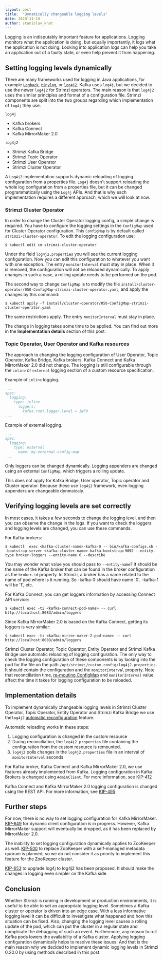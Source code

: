 ```yaml
---
layout: post
title:  "Dynamically changeable logging levels"
date: 2020-11-10
author: stanislav_knot
---
```


Logging is an indisputably important feature for applications.
Logging monitors what the application is doing, but equally importantly, it logs what the application is not doing. 
Looking into application logs can help you take an application out of a faulty state, or even help prevent it from happening.

<!--more-->


## Setting logging levels dynamically

There are many frameworks used for logging in Java applications, for example [`Logback`](http://logback.qos.ch/), [`tinylog`](https://tinylog.org/v2/), or [`log4j2`](http://logging.apache.org/log4j/2.x/index.html).
Kafka uses `log4j`, but we decided to use the newer `log4j2` for Strimzi operators.
The main reason is that `log4j2` uses the similar principles and format of a configuration file.
Strimzi components are split into the two groups regarding which implementation of `log4j` they use.

`log4j`
- Kafka brokers
- Kafka Connect
- Kafka MirrorMaker 2.0

`log4j2`
- Strimzi Kafka Bridge
- Strimzi Topic Operator
- Strimzi User Operator
- Strimzi Cluster Operator

A `Log4j2` implementation supports dynamic reloading of logging configuration from a properties file.
`Log4j` doesn't support reloading the whole log configuration from a properties file, but it can be changed programmatically using the `Log4j` APIs.
And that is why each implementation requires a different approach, which we will look at now.

### Strimzi Cluster Operator

In order to change the Cluster Operator logging config, a simple change is required.
You have to configure the logging settings in the `ConfigMap` used for Cluster Operator configuration.
This `ConfigMap` is by default called `strimzi-cluster-operator`.
To edit the logging configuration use:
```
$ kubectl edit cm strimzi-cluster-operator
```

Under the field `log4j2.properties` you will see the current logging configuration.
Now you can edit this configuration to whatever you want with one exception.
The entry `monitorInterval` must stay in place.
When it is removed, the configuration will not be reloaded dynamically.
To apply changes in such a case, a rolling update needs to be performed on the pod. 

The second way to change `ConfigMap` is to modify the file `install/cluster-operator/050-ConfigMap-strimzi-cluster-operator.yaml`, and apply the changes by this command:

```
$ kubectl apply -f install/cluster-operator/050-ConfigMap-strimzi-cluster-operator.yaml
```

The same restrictions apply.
The entry `monitorInterval` must stay in place.

The change in logging takes some time to be applied. 
You can find out more in the **Implementation details** section of this post.

### Topic Operator, User Operator and Kafka resources

The approach to changing the logging configuration of User Operator, Topic Operator, Kafka Bridge, Kafka brokers, Kafka Connect and Kafka MirrorMaker 2.0 did not change.
The logging is still configurable through the `inline` or `external` logging section of a custom resource specification.

Example of `inline` logging.
```yaml
...
spec:
  logging:
    type: inline
      loggers:
        kafka.root.logger.level = INFO
...
```

Example of external logging.
```yaml
...
spec:
  logging:
    type: external
      name: my-external-config-map
...
```

Only loggers can be changed dynamically.
Logging appenders are changed using an external `ConfigMap`, which triggers a rolling update.

This does not apply for Kafka Bridge, User operator, Topic operator and Cluster operator.
Because these use `log4j2` framework, even logging appenders are changeable dynmaicaly.


## Verifying logging levels are set correctly

In most cases, it takes a few seconds to change the logging level, and then you can observe the change in the logs.
If you want to check the loggers and logging levels are changed, you can use these commands.

For Kafka brokers:

```
$ kubectl  exec <kafka-cluster-name>-kafka-0 -- bin/kafka-configs.sh --bootstrap-server <kafka-cluster-name>-kafka-bootstrap:9092 --entity-type broker-loggers --entity-name 0 --describe
```

You may wonder what value you should pass to `--entity-name`?
It should be the name of the Kafka broker that can be found in the broker configuration as the `broker.id` property.
In Strimzi, a broker has a name related to the name of pod where is it running.
So <kafka-cluster-name>-kafka-0 should have name '0', <kafka-cluster-name>-kafka-1 will be '1', etc.


For Kafka Connect, you can get loggers information by accessing Connect API service:

```
$ kubectl exec -ti <kafka-connect-pod-name> -- curl http://localhost:8083/admin/loggers
```

Since Kafka MirrorMaker 2.0 is based on the Kafka Connect, getting its loggers is very similar:
```
$ kubectl exec -ti <kafka-mirror-maker-2-pod-name> -- curl http://localhost:8083/admin/loggers
```

Strimzi Cluster Operator, Topic Operator, Entity Operator and Strimzi Kafka Bridge use automatic reloading of logging configuration.
The only way to check the logging configuration of these components is by looking into the pod for the file on the path `/opt/strimzi/custom-config/log4j2.properties`.
It should contain the configuration and the `monitorInterval` property.
Note that reconciliation time, [re-mouting ConfigMap](https://kubernetes.io/docs/tasks/configure-pod-container/configure-pod-configmap/#mounted-configmaps-are-updated-automatically) and `monitorInterval` value affect the time it takes for logging configuration to be reloaded.


## Implementation details

To implement dynamically changeable logging levels in Strimzi Cluster Operator, Topic Operator, Entity Operator and Strimzi Kafka Bridge we use the`log4j2` [automatic reconfiguration](https://logging.apache.org/log4j/log4j-2.1/manual/configuration.html#AutomaticReconfiguration) feature.

Automatic reloading works in these steps:
1. Logging configuration is changed in the custom resource
2. During reconciliation, the `log4j2.properties`  file containing the configuration from the custom resource is remounted. 
3. `log4j2` polls changes in the `log4j2.properties` file in an interval of `monitorInterval` seconds

For Kafka broker, Kafka Connect and Kafka MirrorMaker 2.0, we use features already implemented from Kafka.
Logging configuration in Kafka Brokers is changed using `AdminClient`.
For more information, see [KIP-412](https://cwiki.apache.org/confluence/display/KAFKA/KIP-412%3A+Extend+Admin+API+to+support+dynamic+application+log+levels)

Kafka Connect and Kafka MirrorMaker 2.0 logging configuration is changed using the REST API.
For more information, see [KIP-495](https://cwiki.apache.org/confluence/display/KAFKA/KIP-495%3A+Dynamically+Adjust+Log+Levels+in+Connect)

## Further steps

For now, there is no way to set logging configuration for Kafka MirrorMaker.
[KIP-649](https://cwiki.apache.org/confluence/display/KAFKA/KIP-649%3A+Dynamic+Client+Configuration) for dynamic client configuration is in progress.
However, Kafka MirrorMaker support will eventually be dropped, as it has been replaced by MirrorMaker 2.0.

The inability to set logging configuration dynamically applies to ZooKeeper as well.
[KIP-500](https://cwiki.apache.org/confluence/display/KAFKA/KIP-500%3A+Replace+ZooKeeper+with+a+Self-Managed+Metadata+Quorum) to replace ZooKeeper with a self-managed metadata quorum is planned, so we do not consider it as priority to implement this feature for the ZooKeeper cluster.

[KIP-653](https://cwiki.apache.org/confluence/display/KAFKA/KIP-653%3A+Upgrade+log4j+to+log4j2) to upgrade log4j to log4j2 has been proposed.
It should make the changes in logging even simpler on the Kafka side.

## Conclusion

Whether Strimzi is running in development or production environments, it is useful to be able to set an appropriate logging level.
Sometimes a Kafka cluster or operator is driven into an edge case.
With a less informative logging level it can be difficult to investigate what happened and how this situation can be fixed.
Also, changing the logging level causes a rolling update of the pod, which can put the cluster in a regular state and complicate the debugging of such an event.
Furthermore, any reason to roll Kafka pods lowers the availability of a Kafka cluster.
Applying logging configuration dynamically helps to resolve these issues.
And that is the main reason why we decided to implement dynamic logging levels in Strimzi 0.20.0 by using methods described in this post.
